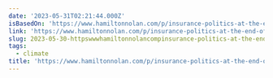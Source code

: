 ```yaml
---
date: '2023-05-31T02:21:44.000Z'
isBasedOn: 'https://www.hamiltonnolan.com/p/insurance-politics-at-the-end-of'
link: 'https://www.hamiltonnolan.com/p/insurance-politics-at-the-end-of'
slug: 2023-05-30-httpswwwhamiltonnolancompinsurance-politics-at-the-end-of
tags:
  - climate
title: 'https://www.hamiltonnolan.com/p/insurance-politics-at-the-end-of'
---
```


